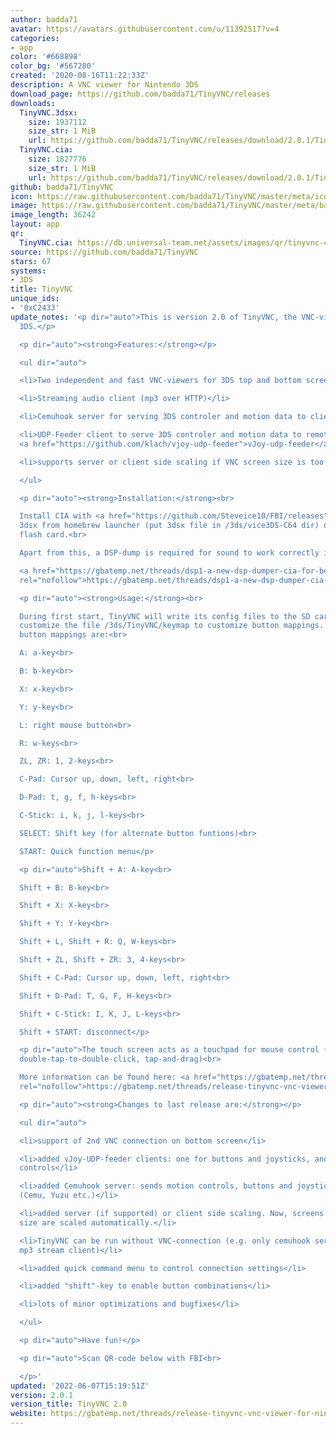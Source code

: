 ```yaml
---
author: badda71
avatar: https://avatars.githubusercontent.com/u/11392517?v=4
categories:
- app
color: '#668898'
color_bg: '#567280'
created: '2020-08-16T11:22:33Z'
description: A VNC viewer for Nintendo 3DS
download_page: https://github.com/badda71/TinyVNC/releases
downloads:
  TinyVNC.3dsx:
    size: 1937112
    size_str: 1 MiB
    url: https://github.com/badda71/TinyVNC/releases/download/2.0.1/TinyVNC.3dsx
  TinyVNC.cia:
    size: 1827776
    size_str: 1 MiB
    url: https://github.com/badda71/TinyVNC/releases/download/2.0.1/TinyVNC.cia
github: badda71/TinyVNC
icon: https://raw.githubusercontent.com/badda71/TinyVNC/master/meta/icon.png
image: https://raw.githubusercontent.com/badda71/TinyVNC/master/meta/banner.png
image_length: 36242
layout: app
qr:
  TinyVNC.cia: https://db.universal-team.net/assets/images/qr/tinyvnc-cia.png
source: https://github.com/badda71/TinyVNC
stars: 67
systems:
- 3DS
title: TinyVNC
unique_ids:
- '0xC2433'
update_notes: '<p dir="auto">This is version 2.0 of TinyVNC, the VNC-viewer for Nintendo
  3DS.</p>

  <p dir="auto"><strong>Features:</strong></p>

  <ul dir="auto">

  <li>Two independent and fast VNC-viewers for 3DS top and bottom screen</li>

  <li>Streaming audio client (mp3 over HTTP)</li>

  <li>Cemuhook server for serving 3DS controler and motion data to clients (e.g. Cemu)</li>

  <li>UDP-Feeder client to serve 3DS controler and motion data to remote vJoy via
  <a href="https://github.com/klach/vjoy-udp-feeder">vJoy-udp-feeder</a></li>

  <li>supports server or client side scaling if VNC screen size is too big</li>

  </ul>

  <p dir="auto"><strong>Installation:</strong><br>

  Install CIA with <a href="https://github.com/Steveice10/FBI/releases">FBI</a>, run
  3dsx from homebrew launcher (put 3dsx file in /3ds/vice3DS-C64 dir) or run 3ds from
  flash card.<br>

  Apart from this, a DSP-dump is required for sound to work correctly in the CIA version.<br>

  <a href="https://gbatemp.net/threads/dsp1-a-new-dsp-dumper-cia-for-better-stability.469461/"
  rel="nofollow">https://gbatemp.net/threads/dsp1-a-new-dsp-dumper-cia-for-better-stability.469461/</a></p>

  <p dir="auto"><strong>Usage:</strong><br>

  During first start, TinyVNC will write its config files to the SD card. You can
  customize the file /3ds/TinyVNC/keymap to customize button mappings. Preconfigured
  button mappings are:<br>

  A: a-key<br>

  B: b-key<br>

  X: x-key<br>

  Y: y-key<br>

  L: right mouse button<br>

  R: w-keys<br>

  ZL, ZR: 1, 2-keys<br>

  C-Pad: Cursor up, down, left, right<br>

  D-Pad: t, g, f, h-keys<br>

  C-Stick: i, k, j, l-keys<br>

  SELECT: Shift key (for alternate button funtions)<br>

  START: Quick function menu</p>

  <p dir="auto">Shift + A: A-key<br>

  Shift + B: B-key<br>

  Shift + X: X-key<br>

  Shift + Y: Y-key<br>

  Shift + L, Shift + R: Q, W-keys<br>

  Shift + ZL, Shift + ZR: 3, 4-keys<br>

  Shift + C-Pad: Cursor up, down, left, right<br>

  Shift + D-Pad: T, G, F, H-keys<br>

  Shift + C-Stick: I, K, J, L-keys<br>

  Shift + START: disconnect</p>

  <p dir="auto">The touch screen acts as a touchpad for mouse control (tap-to-click,
  double-tap-to-double-click, tap-and-drag)<br>

  More information can be found here: <a href="https://gbatemp.net/threads/release-tinyvnc-vnc-viewer-for-nintendo-3ds.574242/"
  rel="nofollow">https://gbatemp.net/threads/release-tinyvnc-vnc-viewer-for-nintendo-3ds.574242/</a></p>

  <p dir="auto"><strong>Changes to last release are:</strong></p>

  <ul dir="auto">

  <li>support of 2nd VNC connection on bottom screen</li>

  <li>added vJoy-UDP-feeder clients: one for buttons and joysticks, another for motion
  controls</li>

  <li>added Cemuhook server: sends motion controls, buttons and joysticks to clients
  (Cemu, Yuzu etc.)</li>

  <li>added server (if supported) or client side scaling. Now, screens &gt;1024px
  size are scaled automatically.</li>

  <li>TinyVNC can be run without VNC-connection (e.g. only cemuhook server or only
  mp3 stream client)</li>

  <li>added quick command menu to control connection settings</li>

  <li>added "shift"-key to enable button combinations</li>

  <li>lots of minor optimizations and bugfixes</li>

  </ul>

  <p dir="auto">Have fun!</p>

  <p dir="auto">Scan QR-code below with FBI<br>

  </p>'
updated: '2022-06-07T15:19:51Z'
version: 2.0.1
version_title: TinyVNC 2.0
website: https://gbatemp.net/threads/release-tinyvnc-vnc-viewer-for-nintendo-3ds.574242/
---
```

